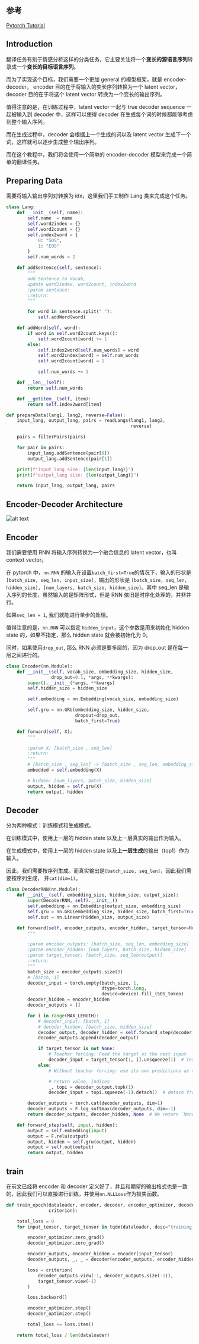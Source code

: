 ## 参考

[Pytorch Tutorial](https://pytorch.org/tutorials/intermediate/seq2seq_translation_tutorial.html)

## Introduction

翻译任务有别于情感分析这样的分类任务，它主要关注将一个**变长的源语言序列**转录成一个**变长的目标语言序列**。

而为了实现这个目标，我们需要一个更加 general 的模型框架，就是 encoder-decoder， encoder 目的在于将输入的变长序列转换为一个 latent vector，decoder 目的在于将这个 latent vector 转换为一个变长的输出序列。

值得注意的是，在训练过程中，latent vector 一起与 true decoder sequence 一起被输入到 decoder 中，这样可以使得 decoder 在生成每个词的时候都能够考虑到整个输入序列。

而在生成过程中，decoder 会根据上一个生成的词以及 latent vector 生成下一个词，这样就可以逐步生成整个输出序列。

而在这个教程中，我们将会使用一个简单的 encoder-decoder 模型来完成一个简单的翻译任务。

## Preparing Data

需要将输入输出序列对转换为 idx，这里我们手工制作 Lang 类来完成这个任务。

```python
class Lang:
    def __init__(self, name):
        self.name  = name
        self.word2index = {}
        self.word2count = {}
        self.index2word = {
            0: "SOS",
            1: "EOS"
        }
        self.num_words = 2

    def addSentence(self, sentence):
        """
        add Sentence to Vocab,
        update word2index, word2count, index2word
        :param sentence:
        :return:
        """

        for word in sentence.split(" "):
            self.addWord(word)

    def addWord(self, word):
        if word in self.word2count.keys():
            self.word2count[word] += 1
        else:
            self.index2word[self.num_words] = word
            self.word2index[word] = self.num_words
            self.word2count[word] = 1

            self.num_words += 1

    def __len__(self):
        return self.num_words

    def __getitem__(self, item):
        return self.index2word[item]
```

```python
def prepareData(lang1, lang2, reverse=False):
    input_lang, output_lang, pairs = readLangs(lang1, lang2,
                                               reverse)

    pairs = filterPairs(pairs)

    for pair in pairs:
        input_lang.addSentence(pair[0])
        output_lang.addSentence(pair[1])

    print(f"input_lang size: {len(input_lang)}")
    print(f"output_lang size: {len(output_lang)}")

    return input_lang, output_lang, pairs
```

## Encoder-Decoder Architecture

![alt text](image.png)

## Encoder

我们需要使用 RNN 将输入序列转换为一个融合信息的 latent vector，也叫 context vector。

在 pytorch 中，`nn.RNN` 的输入在设置`batch_first=True`的情况下，输入的形状是 `[batch_size, seq_len, input_size]`，输出的形状是 `[batch_size, seq_len, hidden_size], [num_layers, batch_size, hidden_size]`。其中 seq_len 是输入序列的长度，虽然输入的是矩阵形式，但是 RNN 依旧是时序化处理的，并非并行。

如果`seq_len = 1`, 我们就能进行单步的处理。

值得注意的是，`nn.RNN` 可以指定 `hidden_input`，这个参数是用来初始化 hidden state 的，如果不指定，那么 hidden state 就会被初始化为 0。

同时，如果使用`drop_out`, 那么 RNN 必须是要多层的，因为 drop_out 是在每一层之间进行的。

```python
class Encoder(nn.Module):
    def __init__(self, vocab_size, embedding_size, hidden_size,
                 drop_out=0.1, *args, **kwargs):
        super().__init__(*args, **kwargs)
        self.hidden_size = hidden_size

        self.embedding = nn.Embedding(vocab_size, embedding_size)

        self.gru = nn.GRU(embedding_size, hidden_size,
                          dropout=drop_out,
                          batch_first=True)

    def forward(self, X):
        """

        :param X: [batch_size , seq_len]
        :return:
        """
        # [batch_size , seq_len] -> [batch_size , seq_len, embedding_size]
        embedded = self.embedding(X)

        # hidden: [num_layers, batch_size, hidden_size]
        output, hidden = self.gru(X)
        return output, hidden
```

## Decoder

分为两种模式：训练模式和生成模式。

在训练模式中，使用上一层的 hidden state 以及上一层真实的输出作为输入。

在生成模式中，使用上一层的 hidden state 以及**上一层生成**的输出（top1）作为输入。

因此，我们需要按序列生成。而真实输出是`[batch_size, seq_len]`，因此我们需要按序列生成， 并`cat(dim=1)`。

```python
class DecoderRNN(nn.Module):
    def __init__(self, embedding_size, hidden_size, output_size):
        super(DecoderRNN, self).__init__()
        self.embedding = nn.Embedding(output_size, embedding_size)
        self.gru = nn.GRU(embedding_size, hidden_size, batch_first=True)
        self.out = nn.Linear(hidden_size, output_size)

    def forward(self, encoder_outputs, encoder_hidden, target_tensor=None):
        """

        :param encoder_outputs: [batch_size, seq_len, embedding_size]
        :param encoder_hidden: [num_layers, batch_size, hidden_size]
        :param target_tensor: [batch_size, seq_len(output)]
        :return:
        """
        batch_size = encoder_outputs.size(0)
        # [batch, 1]
        decoder_input = torch.empty(batch_size, 1,
                                    dtype=torch.long,
                                    device=device).fill_(SOS_token)
        decoder_hidden = encoder_hidden
        decoder_outputs = []

        for i in range(MAX_LENGTH):
            # decoder_input: [batch, 1]
            # decoder_hidden: [batch_size, hidden_size]
            decoder_output, decoder_hidden = self.forward_step(decoder_input, decoder_hidden)
            decoder_outputs.append(decoder_output)

            if target_tensor is not None:
                # Teacher forcing: Feed the target as the next input
                decoder_input = target_tensor[:, i].unsqueeze(1)  # Teacher forcing
            else:
                # Without teacher forcing: use its own predictions as the next input

                # return value, indices
                _, topi = decoder_output.topk(1)
                decoder_input = topi.squeeze(-1).detach()  # detach from history as input

        decoder_outputs = torch.cat(decoder_outputs, dim=1)
        decoder_outputs = F.log_softmax(decoder_outputs, dim=-1)
        return decoder_outputs, decoder_hidden, None  # We return `None` for consistency in the training loop

    def forward_step(self, input, hidden):
        output = self.embedding(input)
        output = F.relu(output)
        output, hidden = self.gru(output, hidden)
        output = self.out(output)
        return output, hidden
```

## train

在前文已经将 encoder 和 decoder 定义好了，并且和期望的输出格式也是一致的，因此我们可以直接进行训练，并使用`nn.NLLLoss`作为损失函数。

```python
def train_epoch(dataloader, encoder, decoder, encoder_optimizer, decoder_optimizer,
                criterion):

    total_loss = 0
    for input_tensor, target_tensor in tqdm(dataloader, desc="training..."):

        encoder_optimizer.zero_grad()
        decoder_optimizer.zero_grad()

        encoder_outputs, encoder_hidden = encoder(input_tensor)
        decoder_outputs, _, _ = decoder(encoder_outputs, encoder_hidden, target_tensor)

        loss = criterion(
            decoder_outputs.view(-1, decoder_outputs.size(-1)),
            target_tensor.view(-1)
        )

        loss.backward()

        encoder_optimizer.step()
        decoder_optimizer.step()

        total_loss += loss.item()

    return total_loss / len(dataloader)
```
